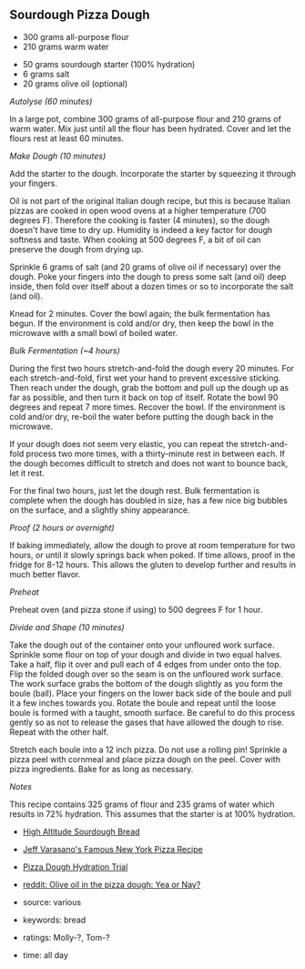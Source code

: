 Sourdough Pizza Dough
---------------------

- 300 grams all-purpose flour
- 210 grams warm water
<!-- -->
- 50 grams sourdough starter (100% hydration)
- 6 grams salt
- 20 grams olive oil (optional)

*Autolyse (60 minutes)*

In a large pot, combine 300 grams of all-purpose flour and 210 grams
of warm water.  Mix just until all the flour has been hydrated. Cover
and let the flours rest at least 60 minutes.

*Make Dough (10 minutes)*

Add the starter to the dough.  Incorporate the starter by squeezing it
through your fingers.

Oil is not part of the original Italian dough recipe, but this is
because Italian pizzas are cooked in open wood ovens at a higher
temperature (700 degrees F).  Therefore the cooking is faster (4
minutes), so the dough doesn't have time to dry up. Humidity is indeed
a key factor for dough softness and taste.  When cooking at 500
degrees F, a bit of oil can preserve the dough from drying up.

Sprinkle 6 grams of salt (and 20 grams of olive oil if necessary) over
the dough.  Poke your fingers into the dough to press some salt (and
oil) deep inside, then fold over itself about a dozen times or so to
incorporate the salt (and oil).

Knead for 2 minutes.  Cover the bowl again; the bulk fermentation has
begun.  If the environment is cold and/or dry, then keep the bowl in
the microwave with a small bowl of boiled water.

*Bulk Fermentation (~4 hours)*

During the first two hours stretch-and-fold the dough every 20
minutes.  For each stretch-and-fold, first wet your hand to prevent
excessive sticking.  Then reach under the dough, grab the bottom and
pull up the dough up as far as possible, and then turn it back on top
of itself.  Rotate the bowl 90 degrees and repeat 7 more times.
Recover the bowl.  If the environment is cold and/or dry, re-boil the
water before putting the dough back in the microwave.

If your dough does not seem very elastic, you can repeat the
stretch-and-fold process two more times, with a thirty-minute rest in
between each. If the dough becomes difficult to stretch and does not
want to bounce back, let it rest.

For the final two hours, just let the dough rest.  Bulk fermentation
is complete when the dough has doubled in size, has a few nice big
bubbles on the surface, and a slightly shiny appearance.

*Proof (2 hours or overnight)*

If baking immediately, allow the dough to prove at room temperature
for two hours, or until it slowly springs back when poked.  If time
allows, proof in the fridge for 8-12 hours.  This allows the gluten to
develop further and results in much better flavor.

*Preheat*

Preheat oven (and pizza stone if using) to 500 degrees F for 1 hour.

*Divide and Shape (10 minutes)*

Take the dough out of the container onto your unfloured work surface.
Sprinkle some flour on top of your dough and divide in two equal
halves.  Take a half, flip it over and pull each of 4 edges from under
onto the top.  Flip the folded dough over so the seam is on the
unfloured work surface.  The work surface grabs the bottom of the
dough slightly as you form the boule (ball).  Place your fingers on
the lower back side of the boule and pull it a few inches towards you.
Rotate the boule and repeat until the loose boule is formed with a
taught, smooth surface.  Be careful to do this process gently so as
not to release the gases that have allowed the dough to rise.  Repeat
with the other half.

Stretch each boule into a 12 inch pizza.  Do not use a rolling pin!
Sprinkle a pizza peel with cornmeal and place pizza dough on the peel.
Cover with pizza ingredients.  Bake for as long as necessary.

*Notes*

This recipe contains 325 grams of flour and 235 grams of water which
results in 72% hydration.  This assumes that the starter is at 100%
hydration.

- [High Altitude Sourdough Bread](./high_altitude_sourdough_bread)
- [Jeff Varasano's Famous New York Pizza Recipe](https://bit.ly/37hczAA)
- [Pizza Dough Hydration Trial](https://bit.ly/2OGtPZz)
- [reddit: Olive oil in the pizza dough: Yea or Nay?](https://bit.ly/2NrJZVZ)

- source: various
- keywords: bread
- ratings: Molly-?, Tom-?
- time: all day
